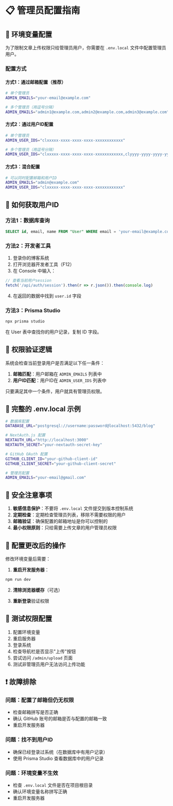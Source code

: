 # 📋 管理员配置指南

## 🔧 环境变量配置

为了限制文章上传权限只给管理员用户，你需要在 `.env.local` 文件中配置管理员用户。

### 配置方式

#### 方式1：通过邮箱配置（推荐）

```bash
# 单个管理员
ADMIN_EMAILS="your-email@example.com"

# 多个管理员（用逗号分隔）
ADMIN_EMAILS="admin1@example.com,admin2@example.com,admin3@example.com"
```

#### 方式2：通过用户ID配置

```bash
# 单个管理员
ADMIN_USER_IDS="clxxxxx-xxxx-xxxx-xxxx-xxxxxxxxxxxx"

# 多个管理员（用逗号分隔）
ADMIN_USER_IDS="clxxxxx-xxxx-xxxx-xxxx-xxxxxxxxxxxx,clyyyy-yyyy-yyyy-yyyy-yyyyyyyyyyyy"
```

#### 方式3：混合配置

```bash
# 可以同时配置邮箱和用户ID
ADMIN_EMAILS="admin@example.com"
ADMIN_USER_IDS="clxxxxx-xxxx-xxxx-xxxx-xxxxxxxxxxxx"
```

## 🎯 如何获取用户ID

### 方法1：数据库查询
```sql
SELECT id, email, name FROM "User" WHERE email = 'your-email@example.com';
```

### 方法2：开发者工具
1. 登录你的博客系统
2. 打开浏览器开发者工具（F12）
3. 在 Console 中输入：
```javascript
// 查看当前用户session
fetch('/api/auth/session').then(r => r.json()).then(console.log)
```
4. 在返回的数据中找到 `user.id` 字段

### 方法3：Prisma Studio
```bash
npx prisma studio
```
在 User 表中查找你的用户记录，复制 ID 字段。

## 🔐 权限验证逻辑

系统会检查当前登录用户是否满足以下任一条件：

1. **邮箱匹配**：用户邮箱在 `ADMIN_EMAILS` 列表中
2. **用户ID匹配**：用户ID在 `ADMIN_USER_IDS` 列表中

只要满足其中一个条件，用户就具有管理员权限。

## 📁 完整的 .env.local 示例

```bash
# 数据库配置
DATABASE_URL="postgresql://username:password@localhost:5432/blog"

# NextAuth.js 配置
NEXTAUTH_URL="http://localhost:3000"
NEXTAUTH_SECRET="your-nextauth-secret-key"

# GitHub OAuth 配置
GITHUB_CLIENT_ID="your-github-client-id"
GITHUB_CLIENT_SECRET="your-github-client-secret"

# 管理员配置
ADMIN_EMAILS="your-email@gmail.com"
```

## 🚫 安全注意事项

1. **敏感信息保护**：不要将 `.env.local` 文件提交到版本控制系统
2. **定期检查**：定期检查管理员列表，移除不需要权限的用户
3. **邮箱验证**：确保配置的邮箱地址是你可以控制的
4. **最小权限原则**：只给需要上传文章的用户管理员权限

## 🔄 配置更改后的操作

修改环境变量后需要：

1. **重启开发服务器**：
```bash
npm run dev
```

2. **清除浏览器缓存**（可选）

3. **重新登录**验证权限

## 📝 测试权限配置

1. 配置环境变量
2. 重启服务器
3. 登录系统
4. 检查导航栏是否显示"上传"按钮
5. 尝试访问 `/admin/upload` 页面
6. 测试非管理员用户无法访问上传功能

## ❗ 故障排除

### 问题：配置了邮箱但仍无权限
- 检查邮箱拼写是否正确
- 确认 GitHub 账号的邮箱是否与配置的邮箱一致
- 重启开发服务器

### 问题：找不到用户ID
- 确保已经登录过系统（在数据库中有用户记录）
- 使用 Prisma Studio 查看数据库中的用户记录

### 问题：环境变量不生效
- 检查 `.env.local` 文件是否在项目根目录
- 确认环境变量名称拼写正确
- 重启开发服务器 